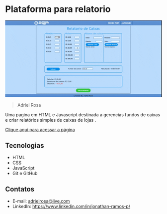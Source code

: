 # Plataforma para relatorio

![preview](./.github/preview.gif)

> Adriel Rosa

Uma pagina em HTML e Javascript destinada a gerencias fundos de caixas e criar relatórios simples de caixas de lojas .

[Clique aqui para acessar a página](https://adrielrosa2001.github.io/relatorios-caixas-webpage/)

## Tecnologias

- HTML
- CSS
- JavaScript
- Git e GitHub

## Contatos

- E-mail: adrielrosa@live.com
- LinkedIn: https://www.linkedin.com/in/jonathan-ramos-p/

